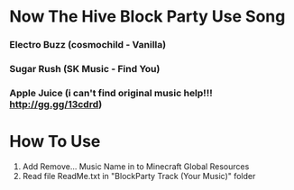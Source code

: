 # Now The Hive Block Party Use Song
### Electro Buzz (cosmochild - Vanilla)
### Sugar Rush (SK Music - Find You)
### Apple Juice (i can't find original music help!!! http://gg.gg/13cdrd)
# How To Use
1. Add Remove... Music Name in to Minecraft Global Resources
2. Read file ReadMe.txt in "BlockParty Track (Your Music)" folder
